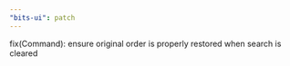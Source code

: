 ```yaml
---
"bits-ui": patch
---
```


fix(Command): ensure original order is properly restored when search is cleared

